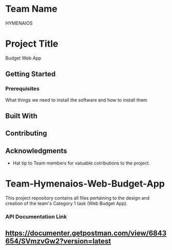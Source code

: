 


# Team Name
HYMENAIOS 

# Project Title
Budget Web App
## Getting Started



### Prerequisites

What things we need to install the software and how to install them





## Built With



## Contributing





## Acknowledgments

* Hat tip to Team members for valuable cotributions to the project.

# Team-Hymenaios-Web-Budget-App
This project repository contains all files pertaining to the design and creation of the team's Category 1 task (Web Budget App).

### API Documentation Link
## https://documenter.getpostman.com/view/6843654/SVmzvGw2?version=latest

